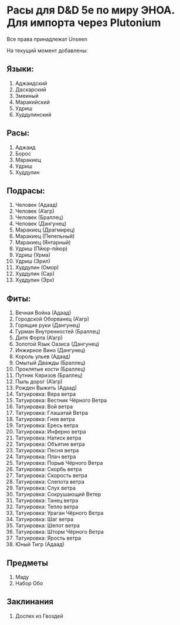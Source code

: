 # Расы для D&D 5e по миру ЭНОА. Для импорта через Plutonium

Все права принадлежат Unseen


На текущий момент добавлены:

## Языки:
1. Аджаидский
1. Даскарский
1. Змеиный
1. Маракийский
1. Удриш
1. Худдулинский

## Расы:
1. Аджаид
1. Борос
1. Маракиец
1. Удриш
1. Худдулин

## Подрасы:
1. Человек (Адаад)
1. Человек (А’агр)
1. Человек (Браллец)
1. Человек (Дангунец)
1. Маракиец (Драгмирец)
1. Маракиец (Пепельный)
1. Маракиец (Янтарный)
1. Удриш (Пйюр-пйюр)
1. Удриш (Урма)
1. Удриш (Эрил)
1. Худдулин (Омор)
1. Худдулин (Сар)
1. Худдулин (Эрх)

## Фиты:
1. Вечная Война (Адаад)
1. Городской Оборванец (А’агр)
1. Горящие руки (Дангунец)
1. Гурман Внутренностей (Браллец)
1. Дитя Форта (А’агр)
1. Золотой Язык Оазиса (Дангунец)
1. Инжирное Вино (Дангунец)
1. Король ульев (Адаад)
1. Омытый Дважды (Браллец)
1. Проклятые кости (Браллец)
1. Путник Кяризов (Браллец)
1. Пыль дорог (А’агр)
1. Рожден Выжить (Адаад)
1. Татуировка: Вера ветра
1. Татуировка: Вестник Чёрного Ветра
1. Татуировка: Вой ветра
1. Татуировка: Глашатай Ветра
1. Татуировка: Гнев ветра
1. Татуировка: Ересь ветра
1. Татуировка: Инферно ветра
1. Татуировка: Натиск ветра
1. Татуировка: Объятие ветра
1. Татуировка: Песня ветра
1. Татуировка: Плач ветра
1. Татуировка: Порыв Чёрного Ветра
1. Татуировка: Скорбь ветра
1. Татуировка: Скорость ветра
1. Татуировка: Слепота ветра
1. Татуировка: Слух ветра
1. Татуировка: Сокрушающий Ветер
1. Татуировка: Танец ветра
1. Татуировка: Тепло ветра
1. Татуировка: Ураган Чёрного Ветра
1. Татуировка: Шаг ветра
1. Татуировка: Шепот ветра
1. Татуировка: Шторм Чёрного Ветра
1. Татуировка: Ярость ветра
1. Юный Тигр (Адаад)

## Предметы
1. Маду
1. Набор Обо

## Заклинания
1. Доспех из Гвоздей
